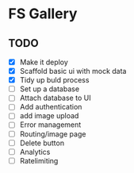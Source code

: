 # FS Gallery

## TODO

- [x] Make it deploy
- [x] Scaffold basic ui with mock data
- [x] Tidy up buld process
- [ ] Set up a database
- [ ] Attach database to UI
- [ ] Add authentication
- [ ] add image upload
- [ ] Error management
- [ ] Routing/image page
- [ ] Delete button
- [ ] Analytics
- [ ] Ratelimiting
